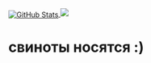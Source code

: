 <a href="https://github.com/NeoD1m/NeoD1m">
  <img align="center" src="https://github-readme-stats.vercel.app/api?username=NeoD1m&show_icons=true&line_height=27&count_private=true&title_color=ffffff&text_color=c9cacc&icon_color=2bbc8a&bg_color=1d1f21" alt="GitHub Stats" />
</a>
<img src="https://images-ext-1.discordapp.net/external/4iupmYh6kTUT5UXayHBoE-OPWmtkIrQVepMeARD3Xxg/https/media.discordapp.net/attachments/769731732151861249/789263797814689822/speed.gif"> <h1>свиноты носятся :)</h1>
